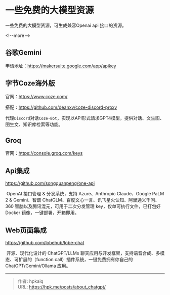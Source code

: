 # 一些免费的大模型资源


一些免费的大模型资源，可生成兼容Openai api 接口的资源。

&lt;!--more--&gt;

## 谷歌Gemini

 申请地址：https://makersuite.google.com/app/apikey

## 字节Coze海外版

官网：https://www.coze.com/

搭配：https://github.com/deanxv/coze-discord-proxy 

​	代理`Discord`对话`Coze-Bot`，实现以API形式请求GPT4模型，提供对话、文生图、图生文、知识库检索等功能。

## Groq

官网：https://console.groq.com/keys

## Api集成

https://github.com/songquanpeng/one-api

​	OpenAI 接口管理 &amp; 分发系统，支持 Azure、Anthropic Claude、Google PaLM 2 &amp; Gemini、智谱 ChatGLM、百度文心一言、讯飞星火认知、阿里通义千问、360 智脑以及腾讯混元，可用于二次分发管理 key，仅单可执行文件，已打包好 Docker 镜像，一键部署，开箱即用。

## Web页面集成

https://github.com/lobehub/lobe-chat

​	开源、现代化设计的 ChatGPT/LLMs 聊天应用与开发框架，支持语音合成、多模态、可扩展的（function call）插件系统，一键免费拥有你自己的 ChatGPT/Gemini/Ollama 应用。


---

> 作者: hpkaiq  
> URL: https://hpk.me/posts/about_chatgpt/  

